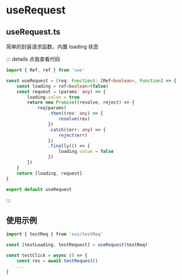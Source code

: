 <script setup lang="ts">
    import Example from './components/example.vue'
</script>

# useRequest

## useRequest.ts

简单的封装请求函数，内置 loading 状态

::: details 点我查看代码

```typescript
import { Ref, ref } from 'vue'

const useRequest = (req: Function): [Ref<boolean>, Function] => {
    const loading = ref<boolean>(false)
    const request = (params: any) => {
        loading.value = true
        return new Promise((resolve, reject) => {
            req(params)
                .then((res: any) => {
                    resolve(res)
                })
                .catch((err: any) => {
                    reject(err)
                })
                .finally(() => {
                    loading.value = false
                })
        })
    }
    return [loading, request]
}

export default useRequest
```

:::

## 使用示例

<!-- 代码 -->
<Example />

```typescript
import { testReq } from 'xxx/testReq'

const [testLoading, testRequest] = useRequest(testReq)

const testClick = async () => {
    const res = await testRequest()
    ...
}
```
